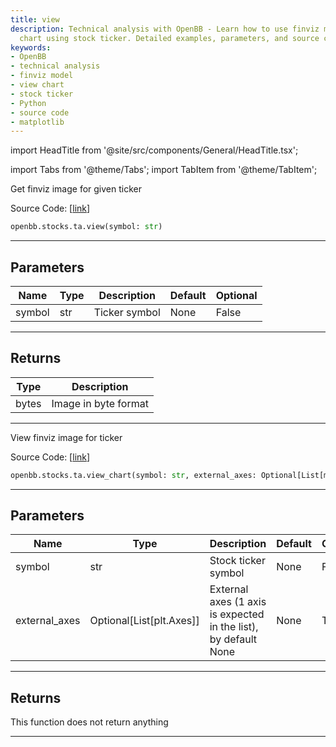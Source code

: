 ```yaml
---
title: view
description: Technical analysis with OpenBB - Learn how to use finviz model and view
  chart using stock ticker. Detailed examples, parameters, and source code included.
keywords:
- OpenBB
- technical analysis
- finviz model
- view chart
- stock ticker
- Python
- source code
- matplotlib
---
```


import HeadTitle from '@site/src/components/General/HeadTitle.tsx';

<HeadTitle title="stocks.ta.view - Reference | OpenBB SDK Docs" />

import Tabs from '@theme/Tabs';
import TabItem from '@theme/TabItem';

<Tabs>
<TabItem value="model" label="Model" default>

Get finviz image for given ticker

Source Code: [[link](https://github.com/OpenBB-finance/OpenBBTerminal/tree/main/openbb_terminal/stocks/technical_analysis/finviz_model.py#L16)]

```python
openbb.stocks.ta.view(symbol: str)
```

---

## Parameters

| Name | Type | Description | Default | Optional |
| ---- | ---- | ----------- | ------- | -------- |
| symbol | str | Ticker symbol | None | False |


---

## Returns

| Type | Description |
| ---- | ----------- |
| bytes | Image in byte format |
---

</TabItem>
<TabItem value="view" label="Chart">

View finviz image for ticker

Source Code: [[link](https://github.com/OpenBB-finance/OpenBBTerminal/tree/main/openbb_terminal/stocks/technical_analysis/finviz_view.py#L22)]

```python
openbb.stocks.ta.view_chart(symbol: str, external_axes: Optional[List[matplotlib.axes._axes.Axes]] = None)
```

---

## Parameters

| Name | Type | Description | Default | Optional |
| ---- | ---- | ----------- | ------- | -------- |
| symbol | str | Stock ticker symbol | None | False |
| external_axes | Optional[List[plt.Axes]] | External axes (1 axis is expected in the list), by default None | None | True |


---

## Returns

This function does not return anything

---

</TabItem>
</Tabs>
